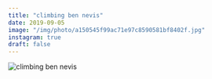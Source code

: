 ```yaml
---
title: "climbing ben nevis"
date: 2019-09-05
image: "/img/photo/a150545f99ac71e97c8590581bf8402f.jpg"
instagram: true
draft: false
---
```


![climbing ben nevis](/img/photo/a150545f99ac71e97c8590581bf8402f.jpg)
